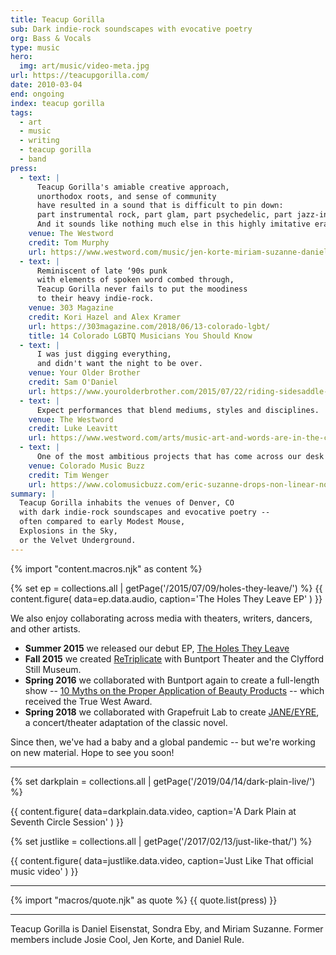 ```yaml
---
title: Teacup Gorilla
sub: Dark indie-rock soundscapes with evocative poetry
org: Bass & Vocals
type: music
hero:
  img: art/music/video-meta.jpg
url: https://teacupgorilla.com/
date: 2010-03-04
end: ongoing
index: teacup gorilla
tags:
  - art
  - music
  - writing
  - teacup gorilla
  - band
press:
  - text: |
      Teacup Gorilla's amiable creative approach,
      unorthodox roots, and sense of community
      have resulted in a sound that is difficult to pin down:
      part instrumental rock, part glam, part psychedelic, part jazz-inflected.
      And it sounds like nothing much else in this highly imitative era.
    venue: The Westword
    credit: Tom Murphy
    url: https://www.westword.com/music/jen-korte-miriam-suzanne-daniel-eisenstat-sondra-eby-of-teacup-gorilla-release-music-video-9001887
  - text: |
      Reminiscent of late ‘90s punk
      with elements of spoken word combed through,
      Teacup Gorilla never fails to put the moodiness
      to their heavy indie-rock.
    venue: 303 Magazine
    credit: Kori Hazel and Alex Kramer
    url: https://303magazine.com/2018/06/13-colorado-lgbt/
    title: 14 Colorado LGBTQ Musicians You Should Know
  - text: |
      I was just digging everything,
      and didn't want the night to be over.
    venue: Your Older Brother
    credit: Sam O'Daniel
    url: https://www.yourolderbrother.com/2015/07/22/riding-sidesaddle-with-teacup-gorilla-jen-korte-and-open-to-the-hound/
  - text: |
      Expect performances that blend mediums, styles and disciplines.
    venue: The Westword
    credit: Luke Leavitt
    url: https://www.westword.com/arts/music-art-and-words-are-in-the-cards-at-the-riding-sidesaddle-book-launch-6626798
  - text: |
      One of the most ambitious projects that has come across our desk recently.
    venue: Colorado Music Buzz
    credit: Tim Wenger
    url: https://www.colomusicbuzz.com/eric-suzanne-drops-non-linear-novel-in-conjunction-with-teacup-gorilla/
summary: |
  Teacup Gorilla inhabits the venues of Denver, CO
  with dark indie-rock soundscapes and evocative poetry --
  often compared to early Modest Mouse,
  Explosions in the Sky,
  or the Velvet Underground.
---
```

{% import "content.macros.njk" as content %}

{% set ep = collections.all | getPage('/2015/07/09/holes-they-leave/') %}
{{ content.figure(
  data=ep.data.audio,
  caption='The Holes They Leave EP'
) }}

We also enjoy collaborating across media
with theaters, writers, dancers, and other artists.

- **Summer 2015**
  we released our debut EP,
  [The Holes They Leave](/2015/07/09/holes-they-leave/)
- **Fall 2015**
  we created
  [ReTriplicate](/theater/retriplicate/)
  with Buntport Theater and the Clyfford Still Museum.
- **Spring 2016**
  we collaborated with Buntport again
  to create a full-length show --
  [10 Myths on the Proper Application of Beauty Products][10myths] --
  which received the True West Award.
- **Spring 2018**
  we collaborated with Grapefruit Lab
  to create [JANE/EYRE](https://localhost:8888/theater/janeeyre/),
  a concert/theater adaptation of the classic novel.

Since then,
we've had a baby and a global pandemic --
but we're working on new material.
Hope to see you soon!

[10myths]: /theater/10myths/

---

{% set darkplain = collections.all | getPage('/2019/04/14/dark-plain-live/') %}

{{ content.figure(
  data=darkplain.data.video,
  caption='A Dark Plain at Seventh Circle Session'
) }}

{% set justlike = collections.all | getPage('/2017/02/13/just-like-that/') %}

{{ content.figure(
  data=justlike.data.video,
  caption='Just Like That official music video'
) }}

---

{% import "macros/quote.njk" as quote %}
{{ quote.list(press) }}

---

Teacup Gorilla is Daniel Eisenstat,
Sondra Eby,
and Miriam Suzanne.
Former members include
Josie Cool,
Jen Korte,
and Daniel Rule.
